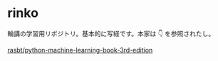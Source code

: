 # rinko

輪講の学習用リポジトリ。基本的に写経です。本家は 👇 を参照されたし。

[rasbt/python-machine-learning-book-3rd-edition](https://github.com/rasbt/python-machine-learning-book-3rd-edition)
